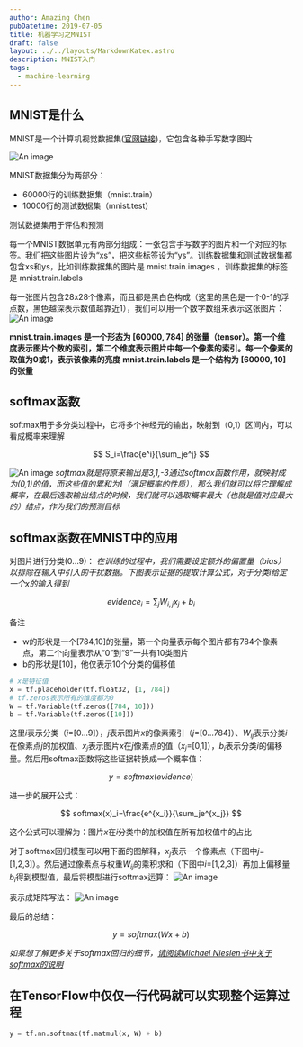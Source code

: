 ```yaml
---
author: Amazing Chen
pubDatetime: 2019-07-05
title: 机器学习之MNIST
draft: false
layout: ../../layouts/MarkdownKatex.astro
description: MNIST入门
tags:
  - machine-learning
---
```


## MNIST是什么

MNIST是一个计算机视觉数据集([官网链接](http://yann.lecun.com/exdb/mnist/))，它包含各种手写数字图片

![An image](@assets/images/MachineLearning/mnist_1.png)

MNIST数据集分为两部分：

- 60000行的训练数据集（mnist.train）
- 10000行的测试数据集（mnist.test）

测试数据集用于评估和预测

每一个MNIST数据单元有两部分组成：一张包含手写数字的图片和一个对应的标签。我们把这些图片设为“xs”，把这些标签设为“ys”。训练数据集和测试数据集都包含xs和ys，比如训练数据集的图片是 mnist.train.images ，训练数据集的标签是 mnist.train.labels

每一张图片包含28x28个像素，而且都是黑白色构成（这里的黑色是一个0-1的浮点数，黑色越深表示数值越靠近1），我们可以用一个数字数组来表示这张图片：
![An image](@assets/images/MachineLearning/mnist_2.png)

**mnist.train.images 是一个形态为 [60000, 784] 的张量（tensor）。第一个维度表示图片个数的索引，第二个维度表示图片中每一个像素的索引。每一个像素的取值为0或1，表示该像素的亮度**
**mnist.train.labels 是一个结构为 [60000, 10] 的张量**

## softmax函数

softmax用于多分类过程中，它将多个神经元的输出，映射到（0,1）区间内，可以看成概率来理解

$$
S_i=\frac{e^i}{\sum_je^j}
$$

![An image](@assets/images/MachineLearning/mnist_3.png)
_softmax就是将原来输出是3,1,-3通过softmax函数作用，就映射成为(0,1)的值，而这些值的累和为1（满足概率的性质），那么我们就可以将它理解成概率，在最后选取输出结点的时候，我们就可以选取概率最大（也就是值对应最大的）结点，作为我们的预测目标_

## softmax函数在MNIST中的应用

对图片进行分类(0...9)：
_在训练的过程中，我们需要设定额外的偏置量（bias）以排除在输入中引入的干扰数据。下图表示证据的提取计算公式，对于分类$i$给定一个$x$的输入得到_

$$
evidence_i=\sum_jW_{i,j}x_j+b_i
$$

备注

- w的形状是一个[784,10]的张量，第一个向量表示每个图片都有784个像素点，第二个向量表示从“0”到“9”一共有10类图片
- b的形状是[10]，他仅表示10个分类的偏移值

```python
# x是特征值
x = tf.placeholder(tf.float32, [1, 784])
# tf.zeros表示所有的维度都为0
W = tf.Variable(tf.zeros([784, 10]))
b = tf.Variable(tf.zeros([10]))
```

这里$i$表示分类（$i$=[0...9]），$j$表示图片$x$的像素索引（$j$=[0...784]）、$W_{ij}$表示分类$i$在像素点$j$的加权值、$x_j$表示图片$x$在$j$像素点的值（$x_j$=[0,1]），$b_i$表示分类$i$的偏移量。然后用softmax函数将这些证据转换成一个概率值：

$$
y=softmax(evidence)
$$

进一步的展开公式：

$$
softmax(x)_i=\frac{e^{x_i}}{\sum_je^{x_j}}
$$

这个公式可以理解为：图片$x$在$i$分类中的加权值在所有加权值中的占比

对于softmax回归模型可以用下面的图解释，$x_j$表示一个像素点（下图中$j$=[1,2,3]）。然后通过像素点与权重$W_{ij}$的乘积求和（下图中$i$=[1,2,3]）再加上偏移量$b_i$得到模型值，最后将模型进行softmax运算：
![An image](@assets/images/MachineLearning/mnist_4.png)

表示成矩阵写法：
![An image](@assets/images/MachineLearning/mnist_5.png)

最后的总结：

$$
y=softmax(Wx+b)
$$

_如果想了解更多关于softmax回归的细节，[请阅读Michael Nieslen书中关于softmax的说明](http://neuralnetworksanddeeplearning.com/chap3.html#softmax)_

## 在TensorFlow中仅仅一行代码就可以实现整个运算过程

```python
y = tf.nn.softmax(tf.matmul(x, W) + b)
```
